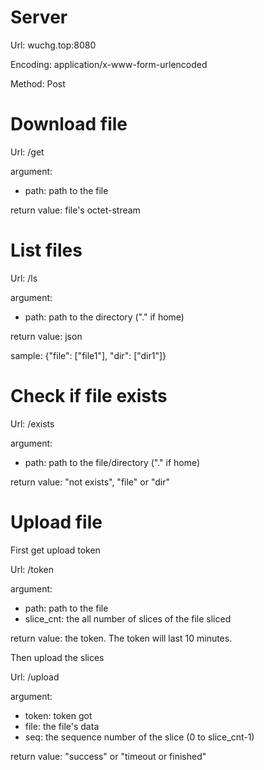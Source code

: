 # Server

Url: wuchg.top:8080

Encoding: application/x-www-form-urlencoded

Method: Post


# Download file

Url: /get

argument:
 - path: path to the file

return value: file's octet-stream

# List files

Url: /ls

argument:
 - path: path to the directory ("." if home)

return value: json

sample: {"file": ["file1"], "dir": ["dir1"]}

# Check if file exists

Url: /exists

argument:
 - path: path to the file/directory ("." if home)

return value: "not exists", "file" or "dir"

# Upload file

First get upload token

Url: /token

argument:
 - path: path to the file
 - slice_cnt: the all number of slices of the file sliced

return value: the token. The token will last 10 minutes.

Then upload the slices

Url: /upload

argument: 
 - token: token got
 - file: the file's data
 - seq: the sequence number of the slice (0 to slice_cnt-1)

return value: "success" or "timeout or finished"